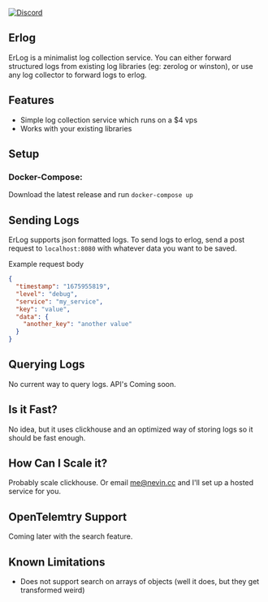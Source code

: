 [discord-shield]: https://img.shields.io/discord/1032709477054562334?label=Discord
[discord-url]: https://discord.com/invite/7FtTBwRdQK

[![Discord][discord-shield]][discord-url]

## Erlog

ErLog is a minimalist log collection service. You can either forward structured logs from existing log libraries (eg: zerolog or winston), or use any log collector to forward logs to erlog.

## Features

- Simple log collection service which runs on a $4 vps
- Works with your existing libraries

## Setup

### Docker-Compose:

Download the latest release and run `docker-compose up`

## Sending Logs

ErLog supports json formatted logs. To send logs to erlog, send a post request to `localhost:8080` with whatever data you want to be saved.

Example request body

```json
{
  "timestamp": "1675955819",
  "level": "debug",
  "service": "my_service",
  "key": "value",
  "data": {
    "another_key": "another value"
  }
}
```

## Querying Logs

No current way to query logs. API's Coming soon.

## Is it Fast?

No idea, but it uses clickhouse and an optimized way of storing logs so it should be fast enough.

## How Can I Scale it?

Probably scale clickhouse. Or email me@nevin.cc and I'll set up a hosted service for you.

## OpenTelemtry Support

Coming later with the search feature.

## Known Limitations

- Does not support search on arrays of objects (well it does, but they get transformed weird)
